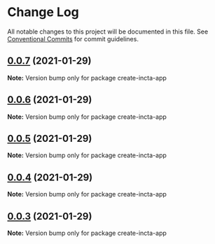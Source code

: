 # Change Log

All notable changes to this project will be documented in this file.
See [Conventional Commits](https://conventionalcommits.org) for commit guidelines.

## [0.0.7](https://github.com/interactitsoftware/incta/compare/v0.0.5...v0.0.7) (2021-01-29)

**Note:** Version bump only for package create-incta-app





## [0.0.6](https://github.com/interactitsoftware/incta/compare/v0.0.5...v0.0.6) (2021-01-29)

**Note:** Version bump only for package create-incta-app





## [0.0.5](https://github.com/interactitsoftware/incta/compare/v0.0.4...v0.0.5) (2021-01-29)

**Note:** Version bump only for package create-incta-app





## [0.0.4](https://github.com/interactitsoftware/incta/compare/v0.0.3...v0.0.4) (2021-01-29)

**Note:** Version bump only for package create-incta-app





## [0.0.3](https://github.com/interactitsoftware/incta/compare/v0.0.2...v0.0.3) (2021-01-29)

**Note:** Version bump only for package create-incta-app
